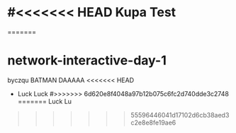 #<<<<<<< HEAD
Kupa
Test
=======



=======
# network-interactive-day-1
byczqu
BATMAN
DAAAAA
<<<<<<< HEAD
- Luck Luck
#>>>>>>> 6d620e8f4048a97b12b075c6fc2d740dde3c2748
=======
Luck Lu
>>>>>>> 55596446041d17102d6cb38aed3c2e8e8fe19ae6

